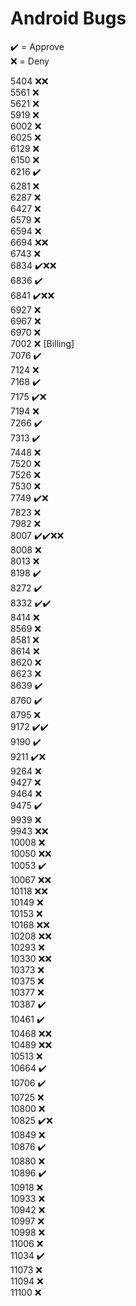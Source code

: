 # Android Bugs

✔️ = Approve  
❌ = Deny

5404 ❌❌  
5561 ❌  
5621 ❌  
5919 ❌  
6002 ❌  
6025 ❌  
6129 ❌  
6150 ❌  
6216 ✔️  
6281 ❌  
6287 ❌  
6427 ❌  
6579 ❌  
6594 ❌  
6694 ❌❌  
6743 ❌  
6834 ✔️❌❌  
6836 ✔️  
6841 ✔️❌❌  
6927 ❌  
6967 ❌  
6970 ❌  
7002 ❌ [Billing]  
7076 ✔️  
7124 ❌  
7168 ✔️  
7175 ✔️❌  
7194 ❌  
7266 ✔️  
7313 ✔️  
7448 ❌  
7520 ❌  
7526 ❌  
7530 ❌  
7749 ✔️❌  
7823 ❌  
7982 ❌  
8007 ✔️✔️❌❌  
8008 ❌  
8013 ❌  
8198 ✔️  
8272 ✔️  
8332 ✔️✔️  
8414 ❌  
8569 ❌  
8581 ❌  
8614 ❌  
8620 ❌  
8623 ❌  
8639 ✔️  
8760 ✔️  
8795 ❌  
9172 ✔️✔️  
9190 ✔️  
9211 ✔️❌  
9264 ❌  
9427 ❌  
9464 ❌  
9475 ✔️  
9939 ❌  
9943 ❌❌  
10008 ❌  
10050 ❌❌  
10053 ✔️  
10067 ❌❌  
10118 ❌❌  
10149 ❌  
10153 ❌  
10168 ❌❌  
10208 ❌❌  
10293 ❌  
10330 ❌❌  
10373 ❌  
10375 ❌  
10377 ❌  
10387 ✔️  
10461 ✔️  
10468 ❌❌  
10489 ❌❌  
10513 ❌  
10664 ✔️  
10706 ✔️  
10725 ❌  
10800 ❌  
10825 ✔️❌  
10849 ❌  
10876 ✔️  
10880 ❌  
10896 ✔️  
10918 ❌  
10933 ❌  
10942 ❌  
10997 ❌  
10998 ❌  
11006 ❌  
11034 ✔️  
11073 ❌  
11094 ❌  
11100 ❌
